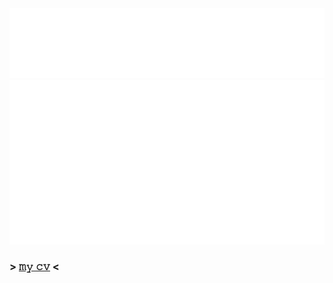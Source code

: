 <a href="https://enga.land">
  <img src="./header.svg" />
  <img src="./info.svg" />
</a>

### > [𝚖𝚢 𝚌𝚟](https://github.com/clonomaer/public-cv) <
